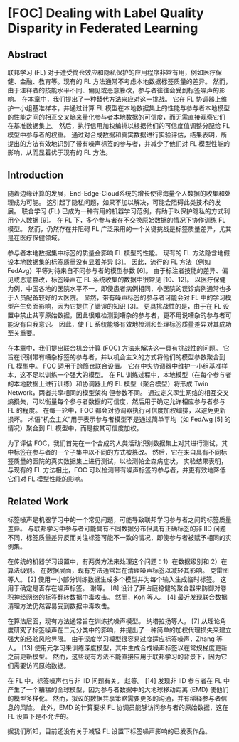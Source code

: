 # [FOC] Dealing with Label Quality Disparity in Federated Learning

## Abstract

联邦学习 (FL) 对于遭受筒仓效应和隐私保护的应用程序非常有用，例如医疗保健、金融、教育等。现有的 FL 方法通常不考虑本地数据标签质量的差异。 然而，由于注释者的技能水平不同、偏见或恶意篡改，参与者往往会受到标签噪声的影响。 在本章中，我们提出了一种替代方法来应对这一挑战。 它在 FL 协调器上维护一小组基准样本，并通过计算 FL 模型在本地数据集上的性能与参与者本地模型的性能之间的相互交叉熵来量化参与者本地数据的可信度，而无需直接观察它们 在基准数据集上。 然后，执行信用加权编排以根据他们的可信度值调整分配给 FL 模型中参与者的权重。 通过对合成数据和真实数据进行实验评估，结果表明，所提出的方法有效地识别了带有噪声标签的参与者，并减少了他们对 FL 模型性能的影响，从而显着优于现有的 FL 方法。



## Introduction

随着边缘计算的发展，End-Edge-Cloud系统的增长使得海量个人数据的收集和处理成为可能。 这引起了隐私问题，如果不加以解决，可能会阻碍此类技术的发展。 联合学习 (FL) 已成为一种有用的机器学习范例，有助于以保护隐私的方式利用个人数据 [9]。 在 FL 下，多个参与者在不交换原始数据的情况下协作训练 FL 模型。 然而，仍然存在并阻碍 FL 广泛采用的一个关键挑战是标签质量差异，尤其是在医疗保健领域。

参与者本地数据集中标签的质量会影响 FL 模型的性能。 现有的 FL 方法隐含地假设本地数据集的标签质量没有显着差异 [3]。 因此，流行的 FL 方法（例如 FedAvg）平等对待来自不同参与者的模型参数 [6]。 由于标注者技能的差异、偏见或恶意篡改，标签噪声在 FL 系统收集的数据中很常见 [10、12]。 以医疗保健为例，中国各地的医院水平不一，即使患者病例相同，小医院的误诊病例通常也多于人员配备较好的大医院。 显然，带有噪声标签的参与者可能会对 FL 中的学习模型产生负面影响，因为它提供了错误的知识 [3]。 更具挑战性的是，由于在 FL 设置中禁止共享原始数据，因此很难检测到嘈杂的参与者，更不用说嘈杂的参与者可能没有自我意识。 因此，使 FL 系统能够有效地检测和处理标签质量差异对其成功至关重要。

在本章中，我们提出联合机会计算 (FOC) 方法来解决这一具有挑战性的问题。 它旨在识别带有嘈杂标签的参与者，并以机会主义的方式将他们的模型参数聚合到 FL 模型中。 FOC 适用于跨筒仓联合设置。 它在中央协调器中维护一小组基准样本，这不足以训练一个强大的模型。 在 FL 训练过程中，本地模型（在每个参与者的本地数据上进行训练）和协调器上的 FL 模型（聚合模型）将形成 Twin Network，两者共享相同的模型架构 但参数不同。 通过定义孪生网络的相互交叉熵损失，可以衡量每个参与者数据的可信度，然后用于确定允许相应参与者参与 FL 的程度。 在每一轮中，FOC 都会对协调器执行可信度加权编排，以避免更新损坏。 术语“机会主义”用于表示参与者模型不是通过简单平均（如 FedAvg [5] 的情况）聚合到 FL 模型中，而是按其可信度加权。

为了评估 FOC，我们首先在一个合成的人类活动识别数据集上对其进行测试，其中标签在参与者的一个子集中以不同的方式被篡改。 然后，它在来自具有不同标签质量的医院的真实数据集上进行测试，以检测帕金森病症状。 实验结果表明，与现有的 FL 方法相比，FOC 可以检测带有噪声标签的参与者，并更有效地降低它们对 FL 模型性能的影响。



## Related Work

标签噪声是机器学习中的一个常见问题，可能导致联邦学习参与者之间的标签质量差异。 与联邦学习中参与者可能具有不同数据分布但具有正确标签的非 IID 问题不同，标签质量差异反而关注标签可能不一致的情况，即使参与者被赋予相同的实例集。

在传统的机器学习设置中，有两类方法来处理这个问题：1）在数据级别和 2）在算法级别。 在数据层面，现有方法通常旨在清理噪声标签以减轻其影响。 克雷图等人。 [2] 使用一小部分训练数据生成多个模型并为每个输入生成临时标签。 这用于确定是否存在噪声标签。 谢等。 [8] 设计了拜占庭稳健的聚合器来防御对卷积神经网络的标签翻转数据中毒攻击。 然而，Koh 等人。 [4] 最近发现联合数据清理方法仍然容易受到数据中毒攻击。

在算法层面，现有方法通常旨在训练抗噪声模型。 纳塔拉扬等人。 [7] 从理论角度研究了标签噪声在二元分类中的影响，并提出了一种简单的加权代理损失来建立强大的经验风险界限。 由于深度学习模型很容易过度适应标签噪声，Zhang 等人。 [13] 使用元学习来训练深度模型，其中生成合成噪声标签以在常规梯度更新之前更新模型。 然而，这些现有方法不能直接应用于联邦学习的背景下，因为它们需要访问原始数据。

在 FL 中，标签噪声也与非 IID 问题有关。 赵等。 [14] 发现非 IID 参与者在 FL 中产生了一个糟糕的全球模型，因为参与者数据中的大地球移动距离 (EMD) 使他们的模型多样化。 然而，拟议的数据共享策略需要更多的沟通，并有稀释参与者信息的风险。 此外，EMD 的计算要求 FL 协调员能够访问参与者的原始数据，这在 FL 设置下是不允许的。

据我们所知，目前还没有关于减轻 FL 设置下标签噪声影响的已发表作品。